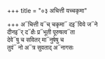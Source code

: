 +++
title = "०३ अचित्ती यच्चकृमा"

+++
अ᳓चित्ती य᳓च् चकृमा᳓ दइ᳓विये ज᳓ने  
दीनइ᳓र् द᳓क्षैः प्र᳓भूती पूरुषत्व᳓ता  
देवे᳓षु च सवितर् मा᳓नुषेषु च  
तुवं᳓ नो अ᳓त्र सुवताद् अ᳓नागसः